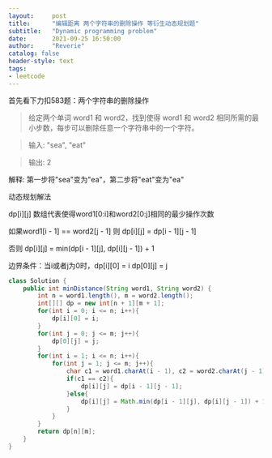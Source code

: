 ```yaml
---
layout:     post
title:      "编辑距离 两个字符串的删除操作 等衍生动态规划题"
subtitle:   "Dynamic programming problem"
date:       2021-09-25 16:50:00
author:     "Reverie"
catalog: false
header-style: text
tags:
- leetcode
---
```


首先看下力扣583题：两个字符串的删除操作

> 给定两个单词 word1 和 word2，找到使得 word1 和 word2 相同所需的最小步数，每步可以删除任意一个字符串中的一个字符。

> 输入: "sea", "eat"

> 输出: 2

解释: 第一步将"sea"变为"ea"，第二步将"eat"变为"ea"

动态规划解法

 dp[i][j] 数组代表使得word1[0:i]和word2[0:j]相同的最少操作次数

如果word1[i - 1] == word2[j - 1] 则 dp[i][j] = dp[i - 1][j - 1]

否则 dp[i][j] = min(dp[i - 1][j], dp[i][j - 1]) + 1

边界条件：当i或者j为0时，dp[i][0] = i dp[0][j] = j

``````java
class Solution {
    public int minDistance(String word1, String word2) {
        int n = word1.length(), m = word2.length();
        int[][] dp = new int[n + 1][m + 1];
        for(int i = 0; i <= n; i++){
            dp[i][0] = i;
        }
        for(int j = 0; j <= m; j++){
            dp[0][j] = j;
        }
        for(int i = 1; i <= n; i++){
            for(int j = 1; j <= m; j++){
                char c1 = word1.charAt(i - 1), c2 = word2.charAt(j - 1);
                if(c1 == c2){
                    dp[i][j] = dp[i - 1][j - 1];
                }else{
                    dp[i][j] = Math.min(dp[i - 1][j], dp[i][j - 1]) + 1;
                }
            }
        }
        return dp[n][m];
    }
}
